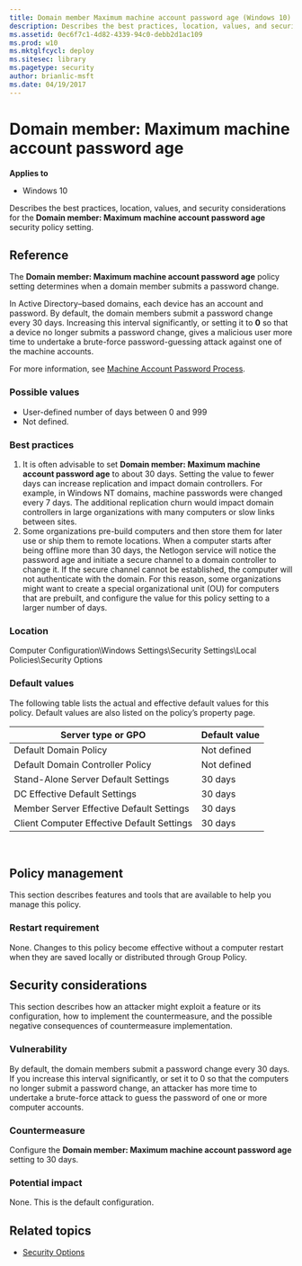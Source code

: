 ```yaml
---
title: Domain member Maximum machine account password age (Windows 10)
description: Describes the best practices, location, values, and security considerations for the Domain member Maximum machine account password age security policy setting.
ms.assetid: 0ec6f7c1-4d82-4339-94c0-debb2d1ac109
ms.prod: w10
ms.mktglfcycl: deploy
ms.sitesec: library
ms.pagetype: security
author: brianlic-msft
ms.date: 04/19/2017
---
```


# Domain member: Maximum machine account password age

**Applies to**
-   Windows 10

Describes the best practices, location, values, and security considerations for the **Domain member: Maximum machine account password age** security policy setting.

## Reference

The **Domain member: Maximum machine account password age** policy setting determines when a domain member submits a password change.

In Active Directory–based domains, each device has an account and password. By default, the domain members submit a password change every 30 days. Increasing this interval significantly, or setting it to **0** so that a device no longer submits a password change, gives a malicious user more time to undertake a brute-force password-guessing attack against one of the machine accounts.

For more information, see [Machine Account Password Process](https://blogs.technet.microsoft.com/askds/2009/02/15/machine-account-password-process-2/).

### Possible values

-   User-defined number of days between 0 and 999
-   Not defined.

### Best practices

1. It is often advisable to set **Domain member: Maximum machine account password age** to about 30 days.
Setting the value to fewer days can increase replication and impact domain controllers. For example, in Windows NT domains, machine passwords were changed every 7 days. The additional replication churn would impact domain controllers in large organizations with many computers or slow links between sites. 
2. Some organizations pre-build computers and then store them for later use or ship them to remote locations. When a computer starts after being offline more than 30 days, the Netlogon service will notice the password age and initiate a secure channel to a domain controller to change it. If the secure channel cannot be established, the computer will not authenticate with the domain. For this reason, some organizations might want to create a special organizational unit (OU) for computers that are prebuilt, and configure the value for this policy setting to a larger number of days.

### Location

Computer Configuration\\Windows Settings\\Security Settings\\Local Policies\\Security Options

### Default values

The following table lists the actual and effective default values for this policy. Default values are also listed on the policy’s property page.

| Server type or GPO | Default value |
| - | - |
| Default Domain Policy  | Not defined | 
| Default Domain Controller Policy | Not defined| 
| Stand-Alone Server Default Settings | 30 days| 
| DC Effective Default Settings | 30 days| 
| Member Server Effective Default Settings|30 days| 
| Client Computer Effective Default Settings | 30 days| 
 
## Policy management

This section describes features and tools that are available to help you manage this policy.

### Restart requirement

None. Changes to this policy become effective without a computer restart when they are saved locally or distributed through Group Policy.

## Security considerations

This section describes how an attacker might exploit a feature or its configuration, how to implement the countermeasure, and the possible negative consequences of countermeasure implementation.

### Vulnerability

By default, the domain members submit a password change every 30 days. If you increase this interval significantly, or set it to 0 so that the computers no longer submit a password change, an attacker has more time to undertake a brute-force attack to guess the password of one or more computer accounts.

### Countermeasure

Configure the **Domain member: Maximum machine account password age** setting to 30 days.

### Potential impact

None. This is the default configuration.
## Related topics

- [Security Options](security-options.md)

